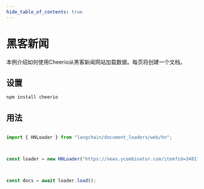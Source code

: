 ```yaml
---
hide_table_of_contents: true
---
```


# 黑客新闻

本例介绍如何使用Cheerio从黑客新闻网站加载数据。每页将创建一个文档。

## 设置

```bash npm2yarn（备注：将npm命令转化为yarn)
npm install cheerio

```


## 用法

```typescript

import { HNLoader } from "langchain/document_loaders/web/hn";



const loader = new HNLoader("https://news.ycombinator.com/item?id=34817881");



const docs = await loader.load();

```

